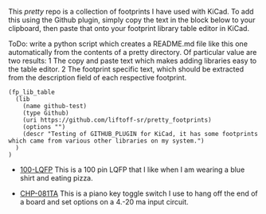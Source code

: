 This *pretty* repo is a collection of footprints I have used with KiCad.
To add this using the Github plugin, simply copy the text in the block below
to your clipboard, then paste that onto your footprint library table editor
in KiCad.

ToDo: write a python script which creates a README.md file like this one automatically
from the contents of a pretty directory.  Of particular value are two results:
1 The copy and paste text which makes adding libraries easy to the table editor.
2 The footprint specific text, which should be extracted from the description field
of each respective footprint.

    (fp_lib_table
      (lib
        (name github-test)
        (type Github)
        (uri https://github.com/liftoff-sr/pretty_footprints)
        (options "")
        (descr "Testing of GITHUB_PLUGIN for KiCad, it has some footprints which came from various other libraries on my system.")
      )
    )


* [100-LQFP](https://raw.github.com/liftoff-sr/pretty_footprints/master/100-LQFP.kicad_mod)
This is a 100 pin LQFP that I like when I am wearing a blue shirt and eating pizza.

* [CHP-081TA](https://raw.github.com/liftoff-sr/pretty_footprints/master/CHP-081TA.kicad_mod)
This is a piano key toggle switch I use to hang off the end of a board and set options on a 4.-20 ma input circuit.
